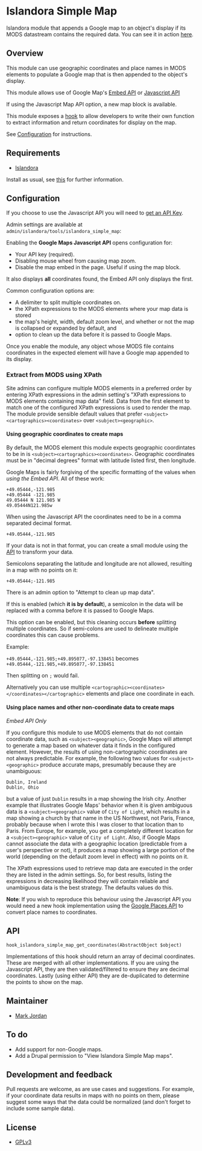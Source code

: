 # Islandora Simple Map

Islandora module that appends a Google map to an object's display if its MODS datastream contains the required data. You can see it in action [here](http://digital.lib.sfu.ca/pfp-980/buffalo-stanley-park-vancouver-bc).

## Overview

This module can use geographic coordinates and place names in MODS elements to populate a Google map that is then appended to the object's display.

This module allows use of Google Map's [Embed API](https://developers.google.com/maps/documentation/embed/) 
or [Javascript API](https://developers.google.com/maps/documentation/javascript/) 

If using the Javascript Map API option, a new map block is available.

This module exposes a [hook](#api) to allow developers to write their own function to extract information and return coordinates for display on the map.

See [Configuration](#configuration) for instructions.

## Requirements

* [Islandora](https://github.com/Islandora/islandora)

Install as usual, see [this](https://drupal.org/documentation/install/modules-themes/modules-7) for further information.

## Configuration

If you choose to use the Javascript API you will need to [get an API Key](https://developers.google.com/maps/documentation/javascript/get-api-key).

Admin settings are available at `admin/islandora/tools/islandora_simple_map`:

Enabling the **Google Maps Javascript API** opens configuration for:

* Your API key (required).
* Disabling mouse wheel from causing map zoom.
* Disable the map embed in the page. Useful if using the map block.

It also displays **all** coordinates found, the Embed API only displays the first.

Common configuration options are:

* A delimiter to split multiple coordinates on.
* the XPath expressions to the MODS elements where your map data is stored
* the map's height, width, default zoom level, and whether or not the map is collapsed or expanded by default, and
* option to clean up the data before it is passed to Google Maps.

Once you enable the module, any object whose MODS file contains coordinates in the expected element will have a Google map appended to its display.

### Extract from MODS using XPath

Site admins can configure multiple MODS elements in a preferred order by entering XPath expressions in the admin setting's "XPath expressions to MODS elements containing map data" field. Data from the first element to match one of the configured XPath expressions is used to render the map. The module provide sensible default values that prefer `<subject><cartographics><coordinates>` over `<subject><geographic>`.

#### Using geographic coordinates to create maps

By default, the MODS element this module expects geographic coordintates to be in is `<subject><cartographics><coordinates>`. Geographic coordinates must be in "decimal degrees" format with latitude listed first, then longitude.

Google Maps is fairly forgiving of the specific formatting of the values when _using the Embed API_. All of these work:

```
+49.05444,-121.985
+49.05444 -121.985
49.05444 N 121.985 W
49.05444N121.985w
```

When using the Javascript API the coordinates need to be in a comma separated decimal format. 
```
+49.05444,-121.985
```

If your data is not in that format, you can create a small module using the [API](#api) to transform your data.

Semicolons separating the latitude and longitude are not allowed, resulting in a map with no points on it:

```
+49.05444;-121.985
```

There is an admin option to "Attempt to clean up map data".

If this is enabled (which **it is by default**), a semicolon in the data will be replaced with a comma before it is passed to Google Maps.

This option can be enabled, but this cleaning occurs **before** splitting multiple coordinates. 
So if semi-colons are used to delineate multiple coordinates this can cause problems.

Example:

`+49.05444,-121.985;+49.895077,-97.138451`
becomes
`+49.05444,-121.985,+49.895077,-97.138451`

Then splitting on `;` would fail.

Alternatively you can use multiple `<cartographic><coordinates></coordinates></cartographic>` elements and
place one coordinate in each.

#### Using place names and other non-coordinate data to create maps

_Embed API Only_

If you configure this module to use MODS elements that do not contain coordinate data, such as `<subject><geographic>`, Google Maps will attempt to generate a map based on whatever data it finds in the configured element. However, the results of using non-cartographic coordinates are not always predictable. For example, the following two values for `<subject><geographic>` produce accurate maps, presumably because they are unambiguous:

```
Dublin, Ireland
Dublin, Ohio
```

but a value of just `Dublin` results in a map showing the Irish city. Another example that illustrates Google Maps' behavior when it is given ambiguous data is a `<subject><geographic>` value of `City of Light`, which results in a map showing a church by that name in the US Northwest, not Paris, France, probably because when I wrote this I was closer to that location than to Paris. From Europe, for example, you get a completely different location for a `<subject><geographic>` value of `City of Light`. Also, if Google Maps cannot associate the data with a geographic location (predictable from a user's perspective or not), it produces a map showing a large portion of the world (depending on the default zoom level in effect) with no points on it.

The XPath expressions used to retrieve map data are executed in the order they are listed in the admin settings. So, for best results, listing the expressions in decreasing likelihood they will contain reliable and unambiguous data is the best strategy. The defaults values do this.

**Note**: If you wish to reproduce this behaviour using the Javascript API you would need a new hook implementation using the 
[Google Places API](https://developers.google.com/places/) to convert place names to coordinates.

## API

`hook_islandora_simple_map_get_coordinates(AbstractObject $object)`

Implementations of this hook should return an array of decimal coordinates. 
These are merged with all other implementations. 
If you are using the Javascript API, they are then validated/filtered to ensure they are decimal coordinates.
Lastly (using either API) they are de-duplicated to determine the points to show on the map.

## Maintainer

* [Mark Jordan](https://github.com/mjordan)

## To do

* Add support for non-Google maps.
* Add a Drupal permission to "View Islandora Simple Map maps".

## Development and feedback

Pull requests are welcome, as are use cases and suggestions. For example, if your coordinate data results in maps with no points on them, please suggest some ways that the data could be normalized (and don't forget to include some sample data).

## License

* [GPLv3](http://www.gnu.org/licenses/gpl-3.0.txt)
